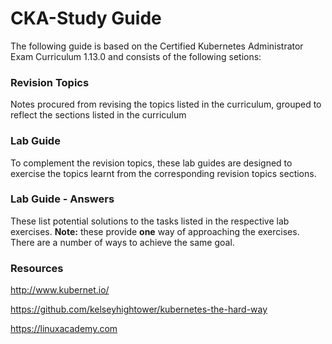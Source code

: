 # CKA-Study Guide
The following guide is based on the Certified Kubernetes Administrator Exam Curriculum 1.13.0 and consists of the following setions:

### Revision Topics

Notes procured from revising the topics listed in the curriculum, grouped to reflect the sections listed in the curriculum

### Lab Guide

To complement the revision topics, these lab guides are designed to exercise the topics learnt from the corresponding revision topics sections.

### Lab Guide - Answers

These list potential solutions to the tasks listed in the respective lab exercises. **Note:** these provide **one** way of approaching the exercises. There are a number of ways to achieve the same goal. 

### Resources

http://www.kubernet.io/

https://github.com/kelseyhightower/kubernetes-the-hard-way

https://linuxacademy.com
